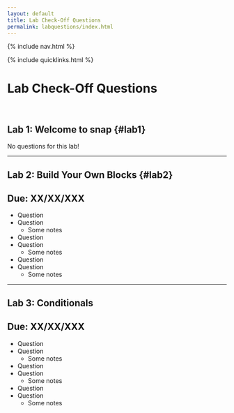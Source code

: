 ```yaml
---
layout: default
title: Lab Check-Off Questions
permalink: labquestions/index.html
---
```


{% include nav.html %}

{% include quicklinks.html %}

<script>
    {% include_relative assets/cs10.js %}
</script>

# Lab Check-Off Questions

<div class="page-section" markdown="1">
<br>

## Lab 1: Welcome to <span class="snap">snap</span>   {#lab1}
No questions for this lab!

---

## Lab 2: Build Your Own Blocks {#lab2}

## Due: XX/XX/XXX

* Question
* Question
    * Some notes
* Question
* Question
    * Some notes
* Question
* Question
    * Some notes

---

## Lab 3: Conditionals

## Due: XX/XX/XXX

* Question
* Question
    * Some notes
* Question
* Question
    * Some notes
* Question
* Question
    * Some notes

</div>
